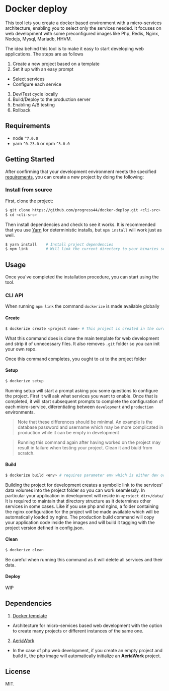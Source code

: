 # Docker deploy

This tool lets you create a docker based environment with a micro-services architecture, enabling you to select only the services needed. It focuses on web development with some preconfigured images like Php, Redis, Nginx, Nodejs, Mysql, Mariadb, HHVM. 

The idea behind this tool is to make it easy to start developing web applications. The steps are as follows

1. Create a new project based on a template
2. Set it up with an easy prompt
  - Select services
  - Configure each service
3. Dev/Test cycle locally
4. Build/Deploy to the production server
5. Enabling A/B testing
6. Rollback

## Requirements
* node `^7.0.0`
* yarn `^0.23.0` or npm `^3.0.0`

## Getting Started

After confirming that your development environment meets the specified [requirements](#requirements), you can create a new project by doing the following:

### Install from source

First, clone the project:

```bash
$ git clone https://github.com/progress44/docker-deploy.git <cli-src>
$ cd <cli-src>
```

Then install dependencies and check to see it works. It is recommended that you use [Yarn](https://yarnpkg.com/) for deterministic installs, but `npm install` will work just as well.

```bash
$ yarn install    # Install project dependencies
$ npm link        # Will link the current directory to your binaries so you can use it as a global executable
```
## Usage

Once you've completed the installation procedure, you can start using the tool.

### CLI API

When running `npm link` the command `dockerize` is made available globally

#### Create

```bash
$ dockerize create <project name> # This project is created in the current working directory
```
What this command does is clone the main template for web development and strip it of unnecessary files. It also removes `.git` folder so you can init your own repo.

Once this command completes, you ought to `cd` to the project folder

#### Setup

```bash
$ dockerize setup
```

Running setup will start a prompt asking you some questions to configure the project. First it will ask what services you want to enable. Once that is completed, it will start subsequent prompts to complete the configuration of each micro-service, diferentiating between `development` and `production` environments. 

> Note that these differences should be minimal. An example is the database password and username which may be more complicated in production while it can be empty in development

> Running this command again after having worked on the project may result in failure when testing your project. Clean it and biuld from scratch.

#### Build

```bash
$ dockerize build <env> # requires parameter env which is either dev or prod
```

Building the project for development creates a symbolic link to the services' data volumes into the project folder so you can work seamlessly. In particular your application in development will reside in `<project dir>/data/`
It is required to maintain that directory structure as it determines other services in some cases. Like if you use php and nginx, a folder containing the nginx configuration for the project will be made available which will be automatically loaded by nginx.
The production build command will copy your application code inside the images and will build it tagging with the project version defined in config.json.

#### Clean

```bash
$ dockerize clean
```
Be careful when running this command as it will delete all services and their data.

#### Deploy

WIP

## Dependencies

1. [Docker template](https://github.com/caffeinalab/docker-webdev-env)
  - Architecture for micro-services based web development with the option to create many projects or different instances of the same one.
2. [AeriaWork](https://git.caffeina.co/open-source/aeriawork)
  - In the case of php web development, if you create an empty project and build it, the php image will automatically initialize an **AeriaWork** project.

## License

MIT.

